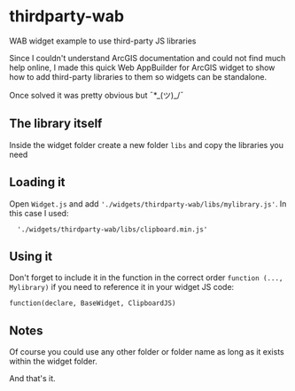 # thirdparty-wab

WAB widget example to use third-party JS libraries

Since I couldn't understand ArcGIS documentation and could not find much help online, I made this quick Web AppBuilder for ArcGIS widget to show how to add third-party libraries to them so widgets can be standalone.

Once solved it was pretty obvious but ¯\*\_(ツ)_/¯

## The library itself

Inside the widget folder create a new folder `libs` and copy the libraries you need

## Loading it

Open `Widget.js` and add `'./widgets/thirdparty-wab/libs/mylibrary.js'`. In this case I used:

```
  './widgets/thirdparty-wab/libs/clipboard.min.js'
```

## Using it

Don't forget to include it in the function in the correct order `function (..., Mylibrary)`  if you need to reference it in your widget JS code:


```
function(declare, BaseWidget, ClipboardJS)
```

## Notes

Of course you could use any other folder or folder name as long as it exists within the widget folder.

And that's it.
